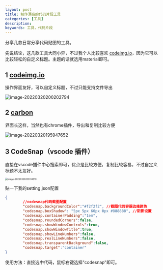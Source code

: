 ```yaml
---
layout: post
title: 制作漂亮的代码片段工具
categories: [工具]
description: 
keywords: 工具，代码片段
---
```


分享几款日常分享代码贴图的工具。

先说结论，这几款工具大同小异，不过我个人比较喜欢 [codeimg.io](https://codeimg.io/)，因为它可以比较轻松的自定义标题。主题的话就选用material即可。

## 1 [codeimg.io](https://codeimg.io/)

操作界面友好，可以自定义标题，不过只能支持文件导出

![image-20220320200202794](http://beangogo.cn/assets/images/artcles/2022-03-20-漂亮的代码.assets/image-20220320200202794.png)

## 2 [carbon](https://carbon.now.sh/)

界面长这样，当然也有chrome插件，导出和复制比较方便

![image-20220320195947652](http://beangogo.cn/assets/images/artcles/2022-03-20-漂亮的代码.assets/image-20220320195947652.png)



## 3 CodeSnap（vscode 插件）

直接在vscode插件中心搜索即可，优点是比较方便，复制比较容易，不过自定义标题不太友好。

<img src="http://beangogo.cn/assets/images/artcles/2022-03-20-漂亮的代码.assets/image-20220320200314310.png" alt="image-20220320200314310" style="zoom:50%;" />

贴一下我的setting.json配置

```json
{
        //codesnap代码截图配置
        "codesnap.backgroundColor":"#f2f2f2", //截图代码容器边缘颜色
        "codesnap.boxShadow": "5px 5px 60px 0px #888888", //阴影设置
        "codesnap.containerPadding":"1em",
        "codesnap.roundedCorners":false,
        "codesnap.showWindowControls":true,
        "codesnap.showWindowTitle":true,
        "codesnap.showLineNumbers":false,
        "codesnap.realLineNumbers":false,
        "codesnap.transparentBackground":false,
        "codesnap.target":"container"
}
```


使用方法：直接选中代码，鼠标右键选择"codesnap"即可。



